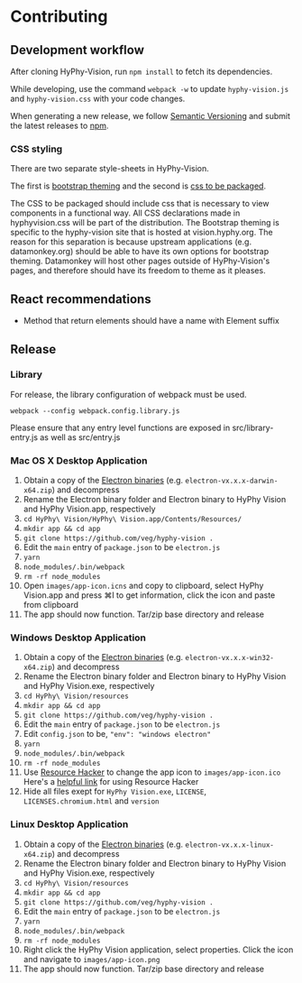 # Contributing

## Development workflow

After cloning HyPhy-Vision, run `npm install` to fetch its dependencies.

While developing, use the command `webpack -w` to update `hyphy-vision.js` and
`hyphy-vision.css` with your code changes.

When generating a new release, we follow [Semantic
Versioning](http://semver.org/) and submit the latest releases to
[npm](https://www.npmjs.com/package/hyphy-vision).

### CSS styling

There are two separate style-sheets in HyPhy-Vision.

The first is [bootstrap theming](src/application.less) and the second is [css to be packaged](src/hyphyvision.css).

The CSS to be packaged should include css that is necessary to view components in a functional way. All CSS declarations made in hyphyvision.css will be part of the distribution. The Bootstrap theming is specific to the hyphy-vision site that is hosted at vision.hyphy.org. The reason for this separation is because upstream applications (e.g. datamonkey.org) should be able to have its own options for bootstrap theming. Datamonkey will host other pages outside of HyPhy-Vision's pages, and therefore should have its freedom to theme as it pleases.

## React recommendations

- Method that return elements should have a name with Element suffix

## Release

### Library
For release, the library configuration of webpack must be used. 

```
webpack --config webpack.config.library.js
```

Please ensure that any entry level functions are exposed in src/library-entry.js as well as src/entry.js

### Mac OS X Desktop Application
1. Obtain a copy of the [Electron binaries](https://github.com/electron/electron/releases) (e.g. `electron-vx.x.x-darwin-x64.zip`) and decompress
2. Rename the Electron binary folder and Electron binary to HyPhy Vision and HyPhy Vision.app, respectively
3. `cd HyPhy\ Vision/HyPhy\ Vision.app/Contents/Resources/`
4. `mkdir app && cd app`
5. `git clone https://github.com/veg/hyphy-vision .`
6. Edit the `main` entry of `package.json` to be `electron.js`
7. `yarn`
8. `node_modules/.bin/webpack`
9. `rm -rf node_modules`
10. Open `images/app-icon.icns` and copy to clipboard, select HyPhy Vision.app and press &#8984;I to get information, click the icon and paste from clipboard
11. The app should now function. Tar/zip base directory and release

### Windows Desktop Application
1. Obtain a copy of the [Electron binaries](https://github.com/electron/electron/releases) (e.g. `electron-vx.x.x-win32-x64.zip`) and decompress
2. Rename the Electron binary folder and Electron binary to HyPhy Vision and HyPhy Vision.exe, respectively
3. `cd HyPhy\ Vision/resources`
4. `mkdir app && cd app`
5. `git clone https://github.com/veg/hyphy-vision .`
6. Edit the `main` entry of `package.json` to be `electron.js`
7. Edit `config.json` to be, `"env": "windows electron"`
8. `yarn`
9. `node_modules/.bin/webpack`
10. `rm -rf node_modules`
11. Use [Resource Hacker](https://www.angusj.com/resourcehacker) to change the app icon to `images/app-icon.ico` Here's a [helpful link](https://www.howtogeek.com/75983/stupid-geek-tricks-how-to-modify-the-icon-of-an-.exe-file/) for using Resource Hacker
12. Hide all files exept for `HyPhy Vision.exe`, `LICENSE`, `LICENSES.chromium.html` and `version`

### Linux Desktop Application
1. Obtain a copy of the [Electron binaries](https://github.com/electron/electron/releases) (e.g. `electron-vx.x.x-linux-x64.zip`) and decompress
2. Rename the Electron binary folder and Electron binary to HyPhy Vision and HyPhy Vision.exe, respectively
3. `cd HyPhy\ Vision/resources`
4. `mkdir app && cd app`
5. `git clone https://github.com/veg/hyphy-vision .`
6. Edit the `main` entry of `package.json` to be `electron.js`
8. `yarn`
9. `node_modules/.bin/webpack`
10. `rm -rf node_modules`
11. Right click the HyPhy Vision application, select properties. Click the icon and navigate to `images/app-icon.png`
12. The app should now function. Tar/zip base directory and release
